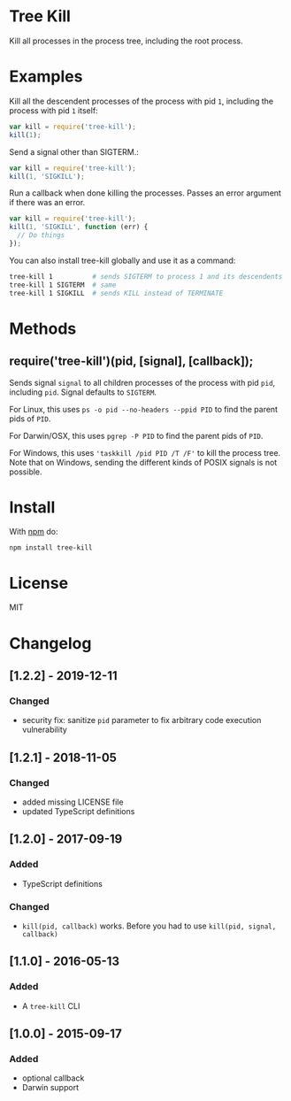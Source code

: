 # Tree Kill

Kill all processes in the process tree, including the root process.

# Examples

Kill all the descendent processes of the process with pid `1`, including the process with pid `1` itself:

```js
var kill = require('tree-kill');
kill(1);
```

Send a signal other than SIGTERM.:

```js
var kill = require('tree-kill');
kill(1, 'SIGKILL');
```

Run a callback when done killing the processes. Passes an error argument if there was an error.

```js
var kill = require('tree-kill');
kill(1, 'SIGKILL', function (err) {
  // Do things
});
```

You can also install tree-kill globally and use it as a command:

```sh
tree-kill 1          # sends SIGTERM to process 1 and its descendents
tree-kill 1 SIGTERM  # same
tree-kill 1 SIGKILL  # sends KILL instead of TERMINATE
```

# Methods

## require('tree-kill')(pid, [signal], [callback]);

Sends signal `signal` to all children processes of the process with pid `pid`, including `pid`. Signal defaults to `SIGTERM`.

For Linux, this uses `ps -o pid --no-headers --ppid PID` to find the parent pids of `PID`.

For Darwin/OSX, this uses `pgrep -P PID` to find the parent pids of `PID`.

For Windows, this uses `'taskkill /pid PID /T /F'` to kill the process tree. Note that on Windows, sending the different kinds of POSIX signals is not possible.

# Install

With [npm](https://npmjs.org) do:

```
npm install tree-kill
```

# License

MIT

# Changelog

## [1.2.2] - 2019-12-11

### Changed

- security fix: sanitize `pid` parameter to fix arbitrary code execution vulnerability

## [1.2.1] - 2018-11-05

### Changed

- added missing LICENSE file
- updated TypeScript definitions

## [1.2.0] - 2017-09-19

### Added

- TypeScript definitions

### Changed

- `kill(pid, callback)` works. Before you had to use `kill(pid, signal, callback)`

## [1.1.0] - 2016-05-13

### Added

- A `tree-kill` CLI

## [1.0.0] - 2015-09-17

### Added

- optional callback
- Darwin support
